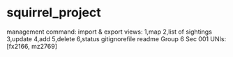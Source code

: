 # squirrel_project
management command: import & export
views: 1,map 2,list of sightings 3,update 4,add 5,delete 6,status
gitignorefile
readme
Group 6 Sec 001
UNIs: [fx2166, mz2769]
